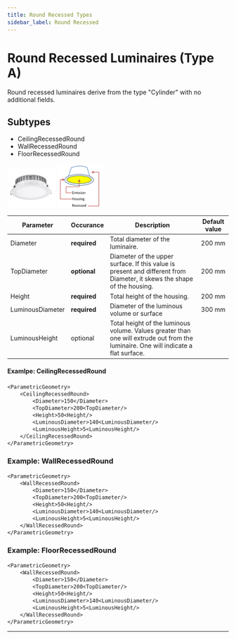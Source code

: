 ```yaml
---
title: Round Recessed Types
sidebar_label: Round Recessed
---
```


# Round Recessed Luminaires (Type A)

Round recessed luminaires derive from the type "Cylinder" with no additional fields.

##  Subtypes

* CeilingRecessedRound
* WallRecessedRound
* FloorRecessedRound

![TypeA](./images/type_a.png) ![TypeA_S](./images/type_a_scetch.png)


| Parameter | Occurance | Description  | Default value |
| --- | --- | --- | --- |
| Diameter  | **required** | Total diameter of the luminaire. | 200 mm        |
| TopDiameter  | **optional** | Diameter of the upper surface. If this value is present and different from Diameter, it skews the shape of the housing. | 200 mm        |
| Height | **required** | Total height of the housing.  | 200 mm   |
| LuminousDiameter | **required** | Diameter of the luminous volume or surface |300 mm |
| LuminousHeight    | optional | Total height of the luminous volume. Values greater than one will extrude out from the luminaire. One will indicate a flat surface.

#### Examlpe: **CeilingRecessedRound**

    <ParametricGeometry>
        <CeilingRecessedRound>
            <Diameter>150</Diameter>
			<TopDiameter>200<TopDiameter/>
			<Height>50<Height/>
			<LuminousDiameter>140<LuminousDiameter/>
			<LuminousHeight>5<LuminousHeight/>
        </CeilingRecessedRound>
    </ParametricGeometry>

### Example: **WallRecessedRound**

    <ParametricGeometry>
        <WallRecessedRound>
            <Diameter>150</Diameter>
			<TopDiameter>200<TopDiameter/>
			<Height>50<Height/>
			<LuminousDiameter>140<LuminousDiameter/>
			<LuminousHeight>5<LuminousHeight/>
        </WallRecessedRound>
    </ParametricGeometry>

### Example: **FloorRecessedRound**

    <ParametricGeometry>
        <WallRecessedRound>
            <Diameter>150</Diameter>
			<TopDiameter>200<TopDiameter/>
			<Height>50<Height/>
			<LuminousDiameter>140<LuminousDiameter/>
			<LuminousHeight>5<LuminousHeight/>
        </WallRecessedRound>
    </ParametricGeometry>

---





